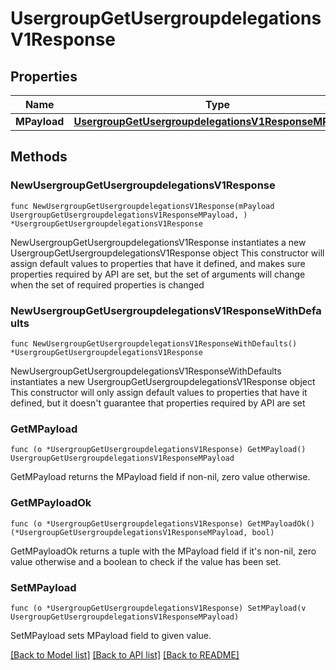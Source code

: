 # UsergroupGetUsergroupdelegationsV1Response

## Properties

Name | Type | Description | Notes
------------ | ------------- | ------------- | -------------
**MPayload** | [**UsergroupGetUsergroupdelegationsV1ResponseMPayload**](UsergroupGetUsergroupdelegationsV1ResponseMPayload.md) |  | 

## Methods

### NewUsergroupGetUsergroupdelegationsV1Response

`func NewUsergroupGetUsergroupdelegationsV1Response(mPayload UsergroupGetUsergroupdelegationsV1ResponseMPayload, ) *UsergroupGetUsergroupdelegationsV1Response`

NewUsergroupGetUsergroupdelegationsV1Response instantiates a new UsergroupGetUsergroupdelegationsV1Response object
This constructor will assign default values to properties that have it defined,
and makes sure properties required by API are set, but the set of arguments
will change when the set of required properties is changed

### NewUsergroupGetUsergroupdelegationsV1ResponseWithDefaults

`func NewUsergroupGetUsergroupdelegationsV1ResponseWithDefaults() *UsergroupGetUsergroupdelegationsV1Response`

NewUsergroupGetUsergroupdelegationsV1ResponseWithDefaults instantiates a new UsergroupGetUsergroupdelegationsV1Response object
This constructor will only assign default values to properties that have it defined,
but it doesn't guarantee that properties required by API are set

### GetMPayload

`func (o *UsergroupGetUsergroupdelegationsV1Response) GetMPayload() UsergroupGetUsergroupdelegationsV1ResponseMPayload`

GetMPayload returns the MPayload field if non-nil, zero value otherwise.

### GetMPayloadOk

`func (o *UsergroupGetUsergroupdelegationsV1Response) GetMPayloadOk() (*UsergroupGetUsergroupdelegationsV1ResponseMPayload, bool)`

GetMPayloadOk returns a tuple with the MPayload field if it's non-nil, zero value otherwise
and a boolean to check if the value has been set.

### SetMPayload

`func (o *UsergroupGetUsergroupdelegationsV1Response) SetMPayload(v UsergroupGetUsergroupdelegationsV1ResponseMPayload)`

SetMPayload sets MPayload field to given value.



[[Back to Model list]](../README.md#documentation-for-models) [[Back to API list]](../README.md#documentation-for-api-endpoints) [[Back to README]](../README.md)


